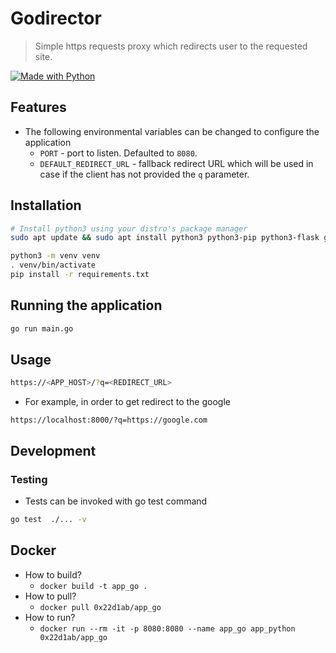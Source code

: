 # Godirector

> Simple https requests proxy which redirects user to the requested site.  

[![Made with Python](https://img.shields.io/badge/Python->=3.6-blue?logo=python&logoColor=white)](https://python.org "Go to Python website")


## Features


- The following environmental variables can be changed to configure the application
    - `PORT` - port to listen. Defaulted to `8080`. 
    - `DEFAULT_REDIRECT_URL` - fallback redirect URL which will be used in case if the client has not provided the `q` parameter.

## Installation

```bash
# Install python3 using your distro's package manager
sudo apt update && sudo apt install python3 python3-pip python3-flask gunicorn

python3 -m venv venv
. venv/bin/activate
pip install -r requirements.txt
```

## Running the application

```bash
go run main.go
```

## Usage


```bash
https://<APP_HOST>/?q=<REDIRECT_URL>
```

- For example, in order to get redirect to the google

```
https://localhost:8000/?q=https://google.com
```

## Development

### Testing

- Tests can be invoked with go test command
```bash
go test  ./... -v
```


## Docker

- How to build? 
    - `docker build -t app_go .`
- How to pull? 
    - `docker pull 0x22d1ab/app_go`
- How to run?  
    - `docker run --rm -it -p 8080:8080 --name app_go app_python 0x22d1ab/app_go `